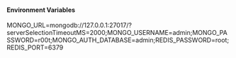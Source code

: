 
#### Environment Variables

MONGO_URL=mongodb://127.0.0.1:27017/?serverSelectionTimeoutMS=2000;MONGO_USERNAME=admin;MONGO_PASSWORD=r00t;MONGO_AUTH_DATABASE=admin;REDIS_PASSWORD=root;REDIS_PORT=6379
